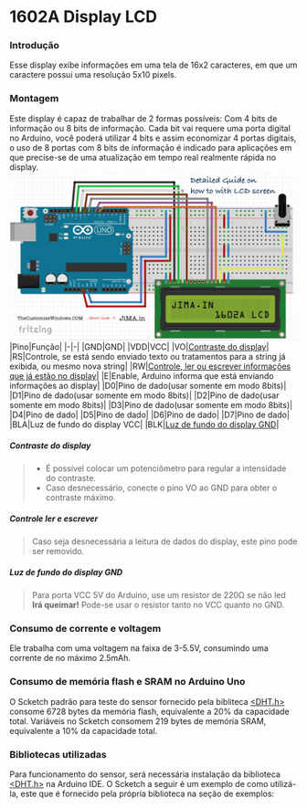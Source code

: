 # 1602A Display LCD
### Introdução
Esse display exibe informações em uma tela de 16x2 caracteres, em que um caractere possui uma resolução 5x10 pixels.
### Montagem
Este display é capaz de trabalhar de 2 formas possíveis: Com 4 bits de informação ou 8 bits de informação. Cada bit vai requere uma porta digital no Arduino, você poderá utilizar 4 bits e assim economizar 4 portas digitais, o uso de 8 portas com 8 bits de informação é indicado para aplicações em que precise-se de uma atualização em tempo real realmente rápida no display.
![lcd](lcd.jpeg)
|Pino|Função|
|-|-|
|GND|GND|
|VDD|VCC|
|VO|[Contraste do display](#Contraste-do-display)|
|RS|Controle, se está sendo enviado texto ou tratamentos para a string já exibida, ou mesmo nova string|
|RW|[Controle, ler ou escrever informações que já estão no display](#Controle-ler-e-escrever)|
|E|Enable, Arduino informa que está enviando informações ao display|
|D0|Pino de dado(usar somente em modo 8bits)|
|D1|Pino de dado(usar somente em modo 8bits)|
|D2|Pino de dado(usar somente em modo 8bits)|
|D3|Pino de dado(usar somente em modo 8bits)|
|D4|Pino de dado|
|D5|Pino de dado|
|D6|Pino de dado|
|D7|Pino de dado|
|BLA|Luz de fundo do display VCC|
|BLK|[Luz de fundo do display GND](#Luz-de-fundo-do-display-GND)|
#####  Contraste do display
> * É possível colocar um potenciômetro para regular a intensidade do contraste. 
> * Caso desnecessário, conecte o pino VO ao GND para obter o contraste máximo.
##### Controle ler e escrever
> Caso seja desnecessária a leitura de dados do display, este pino pode ser removido.
##### Luz de fundo do display GND
> Para porta VCC 5V do Arduino, use um resistor de 220Ω se não led **Irá queimar!**
> Pode-se usar o resistor tanto no VCC quanto no GND.

### Consumo de corrente e voltagem
Ele trabalha com uma voltagem na faixa de 3-5.5V, consumindo uma corrente de no máximo 2.5mAh.
### Consumo de memória flash e SRAM no Arduino Uno
O Scketch padrão para teste do sensor fornecido pela bibliteca [<DHT.h>](https://www.arduino.cc/reference/en/libraries/dht-sensor-library/) consome 6728 bytes da memória flash, equivalente a 20% da capacidade total. Variáveis no Scketch consomem 219 bytes de memória SRAM, equivalente a 10% da capacidade total.
### Bibliotecas utilizadas
Para funcionamento do sensor, será necessária instalação da biblioteca [<DHT.h>](https://www.arduino.cc/reference/en/libraries/dht-sensor-library/) na Arduino IDE. O Scketch a seguir é um exemplo de como utilizá-la, este que é fornecido pela própria biblioteca na seção de exemplos:
```

```
